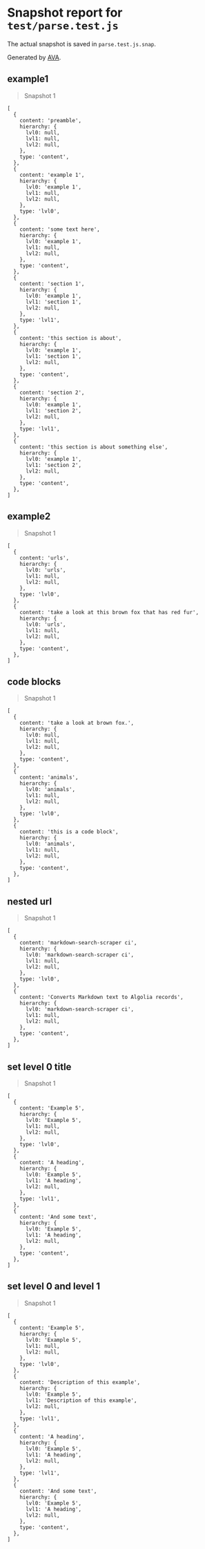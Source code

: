 # Snapshot report for `test/parse.test.js`

The actual snapshot is saved in `parse.test.js.snap`.

Generated by [AVA](https://avajs.dev).

## example1

> Snapshot 1

    [
      {
        content: 'preamble',
        hierarchy: {
          lvl0: null,
          lvl1: null,
          lvl2: null,
        },
        type: 'content',
      },
      {
        content: 'example 1',
        hierarchy: {
          lvl0: 'example 1',
          lvl1: null,
          lvl2: null,
        },
        type: 'lvl0',
      },
      {
        content: 'some text here',
        hierarchy: {
          lvl0: 'example 1',
          lvl1: null,
          lvl2: null,
        },
        type: 'content',
      },
      {
        content: 'section 1',
        hierarchy: {
          lvl0: 'example 1',
          lvl1: 'section 1',
          lvl2: null,
        },
        type: 'lvl1',
      },
      {
        content: 'this section is about',
        hierarchy: {
          lvl0: 'example 1',
          lvl1: 'section 1',
          lvl2: null,
        },
        type: 'content',
      },
      {
        content: 'section 2',
        hierarchy: {
          lvl0: 'example 1',
          lvl1: 'section 2',
          lvl2: null,
        },
        type: 'lvl1',
      },
      {
        content: 'this section is about something else',
        hierarchy: {
          lvl0: 'example 1',
          lvl1: 'section 2',
          lvl2: null,
        },
        type: 'content',
      },
    ]

## example2

> Snapshot 1

    [
      {
        content: 'urls',
        hierarchy: {
          lvl0: 'urls',
          lvl1: null,
          lvl2: null,
        },
        type: 'lvl0',
      },
      {
        content: 'take a look at this brown fox that has red fur',
        hierarchy: {
          lvl0: 'urls',
          lvl1: null,
          lvl2: null,
        },
        type: 'content',
      },
    ]

## code blocks

> Snapshot 1

    [
      {
        content: 'take a look at brown fox.',
        hierarchy: {
          lvl0: null,
          lvl1: null,
          lvl2: null,
        },
        type: 'content',
      },
      {
        content: 'animals',
        hierarchy: {
          lvl0: 'animals',
          lvl1: null,
          lvl2: null,
        },
        type: 'lvl0',
      },
      {
        content: 'this is a code block',
        hierarchy: {
          lvl0: 'animals',
          lvl1: null,
          lvl2: null,
        },
        type: 'content',
      },
    ]

## nested url

> Snapshot 1

    [
      {
        content: 'markdown-search-scraper ci',
        hierarchy: {
          lvl0: 'markdown-search-scraper ci',
          lvl1: null,
          lvl2: null,
        },
        type: 'lvl0',
      },
      {
        content: 'Converts Markdown text to Algolia records',
        hierarchy: {
          lvl0: 'markdown-search-scraper ci',
          lvl1: null,
          lvl2: null,
        },
        type: 'content',
      },
    ]

## set level 0 title

> Snapshot 1

    [
      {
        content: 'Example 5',
        hierarchy: {
          lvl0: 'Example 5',
          lvl1: null,
          lvl2: null,
        },
        type: 'lvl0',
      },
      {
        content: 'A heading',
        hierarchy: {
          lvl0: 'Example 5',
          lvl1: 'A heading',
          lvl2: null,
        },
        type: 'lvl1',
      },
      {
        content: 'And some text',
        hierarchy: {
          lvl0: 'Example 5',
          lvl1: 'A heading',
          lvl2: null,
        },
        type: 'content',
      },
    ]

## set level 0 and level 1

> Snapshot 1

    [
      {
        content: 'Example 5',
        hierarchy: {
          lvl0: 'Example 5',
          lvl1: null,
          lvl2: null,
        },
        type: 'lvl0',
      },
      {
        content: 'Description of this example',
        hierarchy: {
          lvl0: 'Example 5',
          lvl1: 'Description of this example',
          lvl2: null,
        },
        type: 'lvl1',
      },
      {
        content: 'A heading',
        hierarchy: {
          lvl0: 'Example 5',
          lvl1: 'A heading',
          lvl2: null,
        },
        type: 'lvl1',
      },
      {
        content: 'And some text',
        hierarchy: {
          lvl0: 'Example 5',
          lvl1: 'A heading',
          lvl2: null,
        },
        type: 'content',
      },
    ]
